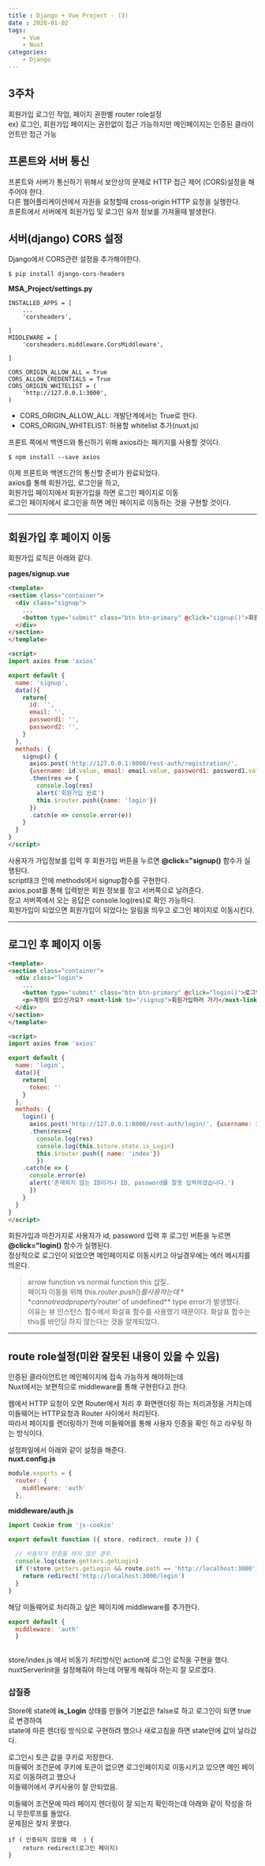```yaml
---
title : Django + Vue Project - (3)
date : 2020-01-02
tags:
    - Vue
    - Nuxt
categories:
    - Django
---
```


## 3주차
회원가입 로그인 작업, 페이지 권한별 router role설정  
ex) 로그인, 회원가입 페이지는 권한없이 접근 가능하지만 메인페이지는 인증된 클라이언트만 접근 가능


## 프론트와 서버 통신
프론트와 서버가 통신하기 위해서 보안상의 문제로 HTTP 접근 제어 (CORS)설정을 해주어야 한다.  
다른 웹어플리케이션에서 자원을 요청할때 cross-origin HTTP 요청을 실행한다.  
프론트에서 서버에게 회원가입 및 로그인 유저 정보를 가져올때 발생한다.  

## 서버(django) CORS 설정
Django에서 CORS관련 설정을 추가해야한다.  
```shell
$ pip install django-cors-headers
```  

**MSA_Project/settings.py**
```
INSTALLED_APPS = [
    ...
    'corsheaders',

] 
MIDDLEWARE = [
    'corsheaders.middleware.CorsMiddleware',

]

CORS_ORIGIN_ALLOW_ALL = True
CORS_ALLOW_CREDENTIALS = True
CORS_ORIGIN_WHITELIST = (
    'http://127.0.0.1:3000',
)
```  
- CORS_ORIGIN_ALLOW_ALL: 개발단계에서는 True로 한다.  
- CORS_ORIGIN_WHITELIST: 허용할 whitelist 추가(nuxt.js)  


프론트 쪽에서 백엔드와 통신하기 위해 axios라는 패키지를 사용할 것이다.  
```shell
$ npm install --save axios
```  

이제 프론트와 백엔드간의 통신할 준비가 완료되었다.  
axios를 통해 회원가입, 로그인을 하고,  
회원가입 페이지에서 회원가입을 하면 로그인 페이지로 이동  
로그인 페이지에서 로그인을 하면 메인 페이지로 이동하는 것을 구현할 것이다.  
***  

## 회원가입 후 페이지 이동
회원가입 로직은 아래와 같다.  

**pages/signup.vue**  

```html
<template>
<section class="container">
  <div class="signup">
    ...
    <button type="submit" class="btn btn-primary" @click="signup()">회원가입</button>
  </div>
</section>
</template>

<script>
import axios from 'axios'

export default {
  name: 'signup',
  data(){
    return{
      id: '',
      email: '',
      password1: '',
      password2: '',
    }
  },
  methods: {
    signup() {
      axios.post('http://127.0.0.1:8000/rest-auth/registration/', 
      {username: id.value, email: email.value, password1: password1.value, password2:password2.value})
      .then(res => {
        console.log(res)
        alert('회원가입 완료')
        this.$router.push({name: 'login'})
      })
      .catch(e => console.error(e))
    }
  }
}
</script>
```  
사용자가 가입정보를 입력 후 회원가입 버튼을 누르면 **@click="signup()** 함수가 실행된다.  
script태크 안에 methods에서 signup함수를 구현한다.  
axios.post를 통해 입력받은 회원 정보를 장고 서버쪽으로 날려준다.  
장고 서버쪽에서 오는 응답은 console.log(res)로 확인 가능하다.  
회원가입이 되었으면 회원가입이 되었다는 알림을 띄우고 로그인 페이지로 이동시킨다.  

***  

## 로그인 후 페이지 이동
```html
<template>
<section class="container">
  <div class="login">
    ...
    <button type="submit" class="btn btn-primary" @click="login()">로그인</button>
    <p>계정이 없으신가요? <nuxt-link to="/signup">회원가입하러 가기</nuxt-link></p>
  </div>
</section>
</template>

<script>
import axios from 'axios'

export default {
  name: 'login',
  data(){
    return{
      token: ''
    }
  },
  methods: {
    login() {
      axios.post('http://127.0.0.1:8000/rest-auth/login/', {username: id.value, password: password.value})
      .then(res=>{
        console.log(res)
        console.log(this.$store.state.is_Login)
        this.$router.push({ name: 'index'})
        })
    .catch(e => {
      console.error(e)
      alert('존재하지 않는 ID이거나 ID, password를 잘못 입력하셨습니다.')
      })
    }
  }
}
</script>
```
회원가입과 마찬가지로 사용자가 id, password 입력 후 로그인 버튼을 누르면 **@click="login()** 함수가 실행된다.  
정상적으로 로그인이 되었으면 메인페이지로 이동시키고 아닐경우에는 에러 메시지를 띄운다.

> arrow function vs normal function this 삽질..  
페이지 이동을 위해 this.$router.push()를 사용하는데 **cannot read property '$router' of undefined** type error가 발생했다.  
이유는 뷰 인스턴스 함수에서 화살표 함수를 사용했기 때문이다. 화살표 함수는 this를 바인딩 하지 않는다는 것을 알게되었다.  

***
## route role설정(미완 잘못된 내용이 있을 수 있음)

인증된 클라이언트만 메인페이지에 접속 가능하게 해야하는데  
Nuxt에서는 보편적으로 middleware를 통해 구현한다고 한다.  

웹에서 HTTP 요청이 오면 Router에서 처리 후 화면렌더링 하는 처리과정을 거치는데  
미들웨어는 HTTP요청과 Router 사이에서 처리된다.  
따라서 페이지를 렌더링하기 전에 미들웨어를 통해 사용자 인증을 확인 하고 라우팅 하는 방식이다.  


설정파일에서 아래와 같이 설정을 해준다.  
**nuxt.config.js**  

```javascript
module.exports = {
  router: {
    middleware: 'auth'
  },
```


**middleware/auth.js**
```javascript
import Cookie from 'js-cookie'

export default function ({ store, redirect, route }) {
  
  // 사용자가 인증을 하지 않은 경우.
  console.log(store.getters.getLogin)
  if (!store.getters.getLogin && route.path == 'http://localhost:3000') {
    return redirect('http://localhost:3000/login')
  }
}
```

해당 미들웨어로 처리하고 싶은 페이지에 middleware를 추가한다.
```javascript
export default {
  middleware: 'auth'
  }
 
```

store/index.js 에서 비동기 처리방식인 action에 로그인 로직을 구현을 했다.  
nuxtServerInit을 설정해줘야 하는데 어떻게 해줘야 하는지 잘 모르겠다. 

### 삽질중
Store에 state에 **is_Login** 상태를 만들어 기본값은 false로 하고 로그인이 되면 true로 변경하여  
state에 따른 렌더링 방식으로 구현하려 했으나  새로고침을 하면 state안에 값이 날라갔다.  

로그인시 토큰 값을 쿠키로 저장한다.  
미들웨어 조건문에 쿠키에 토큰이 없으면 로그인페이지로 이동시키고 있으면 메인 페이지로 이동하려고 했으나  
미들웨어에서 쿠키사용이 잘 안되었음.  

미들웨어 조건문에 따라 페이지 렌더링이 잘 되는지 확인하는데 아래와 같이 작성을 하니 무한루프를 돌았다.  
문제점은 찾지 못했다.  
```
if ( 인증되지 않았을 때  ) {
    return redirect(로그인 페이지)
}
```

